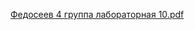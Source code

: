 [Федосеев 4 группа лабораторная 10.pdf](https://github.com/zhekkkk/mispis_10lab/files/13658699/4.10.pdf)
